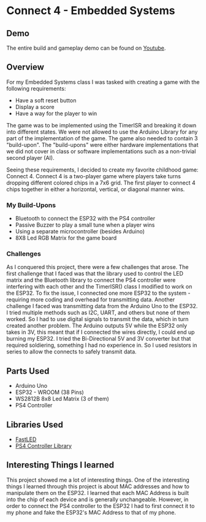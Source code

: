 # Connect 4 - Embedded Systems

## Demo
The entire build and gameplay demo can be found on [Youtube](https://www.youtube.com/watch?v=SvRot21eqtc).

## Overview
For my Embedded Systems class I was tasked with creating a game with the following requirements: 
- Have a soft reset button
- Display a score
- Have a way for the player to win

The game was to be implemented using the TimerISR and breaking it down into different states. We were not allowed to use the Arduino Library for any part of the implementation of the game.
The game also needed to contain 3 "build-upon". The "build-upons" were either hardware implementations that we did not cover in class or software implementations such as a non-trivial second player (AI).

Seeing these requirements, I decided to create my favorite childhood game: Connect 4. Connect 4 is a two-player game where players take turns dropping different colored chips in a 7x6 grid. The first player to connect 4 chips together in either a horizontal, vertical, or diagonal manner wins. 

### My Build-Upons
- Bluetooth to connect the ESP32 with the PS4 controller
- Passive Buzzer to play a small tune when a player wins
- Using a separate microcontroller (besides Arduino)
- 8X8 Led RGB Matrix for the game board
  
### Challenges 
As I conquered this project, there were a few challenges that arose. The first challenge that I faced was that the library used to control the LED matrix and the Bluetooth library to connect the PS4 controller were interfering with each other and the TimerISR() class I modified to work on the ESP32. To fix the issue, I connected one more ESP32 to the system - requiring more coding and overhead for transmitting data. 
Another challenge I faced was transmitting data from the Arduino Uno to the ESP32. I tried multiple methods such as I2C, UART, and others but none of them worked. So I had to use digital signals to transmit the data, which in turn created another problem. The Arduino outputs 5V while the ESP32 only takes in 3V, this meant that if I connected the wires directly, I could end up burning my ESP32. I tried the Bi-Directional 5V and 3V converter but that required soldiering, something I had no experience in. So I used resistors in series to allow the connects to safely transmit data. 

## Parts Used
- Arduino Uno
- ESP32 - WROOM (38 Pins)
- WS2812B 8x8 Led Matrix (3 of them)
- PS4 Controller


## Libraries Used
- [FastLED](https://github.com/FastLED/FastLED)
- [PS4 Controller Library](https://github.com/pablomarquez76/PS4_Controller_Host)

## Interesting Things I learned
This project showed me a lot of interesting things. One of the interesting things I learned through this project is about MAC addresses and how to manipulate them on the ESP32. I learned that each MAC Address is built into the chip of each device and is generally unchangeable. However, in order to connect the PS4 controller to the ESP32 I had to first connect it to my phone and fake the ESP32's MAC Address to that of my phone. 
